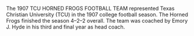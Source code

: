 The 1907 TCU HORNED FROGS FOOTBALL TEAM represented Texas Christian University (TCU) in the 1907 college football season. The Horned Frogs finished the season 4–2–2 overall. The team was coached by Emory J. Hyde in his third and final year as head coach.
